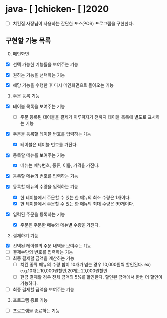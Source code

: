 # java- [ ]chicken- [ ]2020
- [ ] 치킨집 사장님이 사용하는 간단한 포스(POS) 프로그램을 구현한다.

## 구현할 기능 목록

0. 메인화면
- [x] 선택 가능한 기능들을 보여주는 기능
- [x] 원하는 기능을 선택하는 기능
- [x] 해당 기능을 수행한 후 다시 메인화면으로 돌아오는 기능


1. 주문 등록 기능
- [x] 테이블 목록을 보여주는 기능
    - [ ] 주문 등록된 테이블을 결제가 이루어지기 전까지 테이블 목록에 별도로 표시하는 기능
    
- [x] 주문을 등록할 테이블 번호를 입력하는 기능
    - [x] 테이블은 테이블 번호를 가진다.

- [x] 등록할 메뉴를 보여주는 기능
    - [x] 메뉴는 메뉴번호, 종류, 이름, 가격을 가진다.
- [x] 등록할 메뉴의 번호를 입력하는 기능

- [x] 등록할 메뉴의 수량을 입력하는 기능
    - [x] 한 테이블에서 주문할 수 있는 한 메뉴의 최소 수량은 1개이다.
    - [x] 한 테이블에서 주문할 수 있는 한 메뉴의 최대 수량은 99개이다.
    
- [x] 입력된 주문을 등록하는 기능
    - [x] 주문은 주문한 메뉴와 메뉴별 수량을 가진다.


2. 결제하기 기능
- [x] 선택된 테이블의 주문 내역을 보여주는 기능
- [ ] 결제수단의 번호를 입력하는 기능
- [ ] 최종 결제할 금액을 계산하는 기능
    - [ ] 치킨 종류 메뉴의 수량 합이 10개가 넘는 경우 10,000원씩 할인된다.
        ex) e.g.10개는10,000원할인,20개는20,000원할인
    - [ ] 현금 결제할 경우 전체 금액의 5%를 할인한다. 할인된 금액에서 한번 더 할인이 가능하다.
- [ ] 최종 결제할 금액을 보여주는 기능

3. 프로그램 종료 기능
- [ ] 프로그램을 종료하는 기능